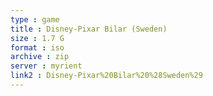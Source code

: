 ```yaml
---
type : game
title : Disney-Pixar Bilar (Sweden)
size : 1.7 G
format : iso
archive : zip
server : myrient
link2 : Disney-Pixar%20Bilar%20%28Sweden%29
---
```

